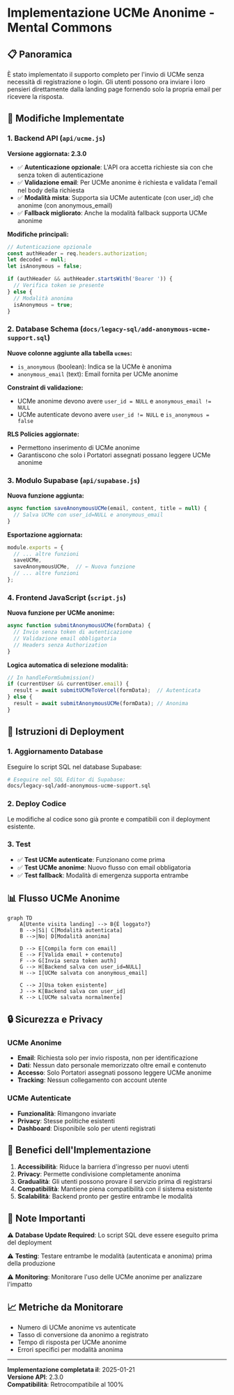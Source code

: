 # Implementazione UCMe Anonime - Mental Commons

## 📋 Panoramica

È stato implementato il supporto completo per l'invio di UCMe senza necessità di registrazione o login. Gli utenti possono ora inviare i loro pensieri direttamente dalla landing page fornendo solo la propria email per ricevere la risposta.

## 🚀 Modifiche Implementate

### 1. Backend API (`api/ucme.js`)

**Versione aggiornata: 2.3.0**

- ✅ **Autenticazione opzionale**: L'API ora accetta richieste sia con che senza token di autenticazione
- ✅ **Validazione email**: Per UCMe anonime è richiesta e validata l'email nel body della richiesta
- ✅ **Modalità mista**: Supporta sia UCMe autenticate (con user_id) che anonime (con anonymous_email)
- ✅ **Fallback migliorato**: Anche la modalità fallback supporta UCMe anonime

**Modifiche principali:**
```javascript
// Autenticazione opzionale
const authHeader = req.headers.authorization;
let decoded = null;
let isAnonymous = false;

if (authHeader && authHeader.startsWith('Bearer ')) {
  // Verifica token se presente
} else {
  // Modalità anonima
  isAnonymous = true;
}
```

### 2. Database Schema (`docs/legacy-sql/add-anonymous-ucme-support.sql`)

**Nuove colonne aggiunte alla tabella `ucmes`:**
- `is_anonymous` (boolean): Indica se la UCMe è anonima
- `anonymous_email` (text): Email fornita per UCMe anonime

**Constraint di validazione:**
- UCMe anonime devono avere `user_id = NULL` e `anonymous_email != NULL`
- UCMe autenticate devono avere `user_id != NULL` e `is_anonymous = false`

**RLS Policies aggiornate:**
- Permettono inserimento di UCMe anonime
- Garantiscono che solo i Portatori assegnati possano leggere UCMe anonime

### 3. Modulo Supabase (`api/supabase.js`)

**Nuova funzione aggiunta:**
```javascript
async function saveAnonymousUCMe(email, content, title = null) {
  // Salva UCMe con user_id=NULL e anonymous_email
}
```

**Esportazione aggiornata:**
```javascript
module.exports = {
  // ... altre funzioni
  saveUCMe,
  saveAnonymousUCMe,  // ← Nuova funzione
  // ... altre funzioni
};
```

### 4. Frontend JavaScript (`script.js`)

**Nuova funzione per UCMe anonime:**
```javascript
async function submitAnonymousUCMe(formData) {
  // Invio senza token di autenticazione
  // Validazione email obbligatoria
  // Headers senza Authorization
}
```

**Logica automatica di selezione modalità:**
```javascript
// In handleFormSubmission()
if (currentUser && currentUser.email) {
  result = await submitUCMeToVercel(formData);  // Autenticata
} else {
  result = await submitAnonymousUCMe(formData); // Anonima
}
```

## 🔧 Istruzioni di Deployment

### 1. Aggiornamento Database
Eseguire lo script SQL nel database Supabase:
```bash
# Eseguire nel SQL Editor di Supabase:
docs/legacy-sql/add-anonymous-ucme-support.sql
```

### 2. Deploy Codice
Le modifiche al codice sono già pronte e compatibili con il deployment esistente.

### 3. Test
- ✅ **Test UCMe autenticate**: Funzionano come prima
- ✅ **Test UCMe anonime**: Nuovo flusso con email obbligatoria
- ✅ **Test fallback**: Modalità di emergenza supporta entrambe

## 📊 Flusso UCMe Anonime

```mermaid
graph TD
    A[Utente visita landing] --> B{È loggato?}
    B -->|Sì| C[Modalità autenticata]
    B -->|No| D[Modalità anonima]
    
    D --> E[Compila form con email]
    E --> F[Valida email + contenuto]
    F --> G[Invia senza token auth]
    G --> H[Backend salva con user_id=NULL]
    H --> I[UCMe salvata con anonymous_email]
    
    C --> J[Usa token esistente]
    J --> K[Backend salva con user_id]
    K --> L[UCMe salvata normalmente]
```

## 🔒 Sicurezza e Privacy

### UCMe Anonime
- **Email**: Richiesta solo per invio risposta, non per identificazione
- **Dati**: Nessun dato personale memorizzato oltre email e contenuto
- **Accesso**: Solo Portatori assegnati possono leggere UCMe anonime
- **Tracking**: Nessun collegamento con account utente

### UCMe Autenticate
- **Funzionalità**: Rimangono invariate
- **Privacy**: Stesse politiche esistenti
- **Dashboard**: Disponibile solo per utenti registrati

## 🎯 Benefici dell'Implementazione

1. **Accessibilità**: Riduce la barriera d'ingresso per nuovi utenti
2. **Privacy**: Permette condivisione completamente anonima
3. **Gradualità**: Gli utenti possono provare il servizio prima di registrarsi
4. **Compatibilità**: Mantiene piena compatibilità con il sistema esistente
5. **Scalabilità**: Backend pronto per gestire entrambe le modalità

## 🚨 Note Importanti

⚠️ **Database Update Required**: Lo script SQL deve essere eseguito prima del deployment

⚠️ **Testing**: Testare entrambe le modalità (autenticata e anonima) prima della produzione

⚠️ **Monitoring**: Monitorare l'uso delle UCMe anonime per analizzare l'impatto

## 📈 Metriche da Monitorare

- Numero di UCMe anonime vs autenticate
- Tasso di conversione da anonimo a registrato
- Tempo di risposta per UCMe anonime
- Errori specifici per modalità anonima

---

**Implementazione completata il**: 2025-01-21  
**Versione API**: 2.3.0  
**Compatibilità**: Retrocompatibile al 100% 